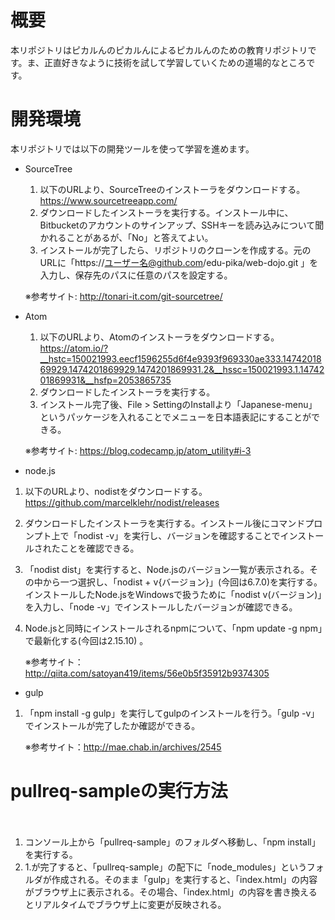 # 概要
本リポジトリはピカルんのピカルんによるピカルんのための教育リポジトリです。ま、正直好きなように技術を試して学習していくための道場的なところです。

# 開発環境
本リポジトリでは以下の開発ツールを使って学習を進めます。

* SourceTree  

  1. 以下のURLより、SourceTreeのインストーラをダウンロードする。  
  https://www.sourcetreeapp.com/  
  2. ダウンロードしたインストーラを実行する。インストール中に、Bitbucketのアカウントのサインアップ、SSHキーを読み込みについて聞かれることがあるが、「No」と答えてよい。  
  3. インストールが完了したら、リポジトリのクローンを作成する。元のURLに「https://ユーザー名@github.com/edu-pika/web-dojo.git 」を入力し、保存先のパスに任意のパスを設定する。

    ※参考サイト: http://tonari-it.com/git-sourcetree/


* Atom

  1. 以下のURLより、Atomのインストーラをダウンロードする。  
  https://atom.io/?__hstc=150021993.eecf1596255d6f4e9393f969330ae333.1474201869929.1474201869929.1474201869931.2&__hssc=150021993.1.1474201869931&__hsfp=2053865735  
  2. ダウンロードしたインストーラを実行する。  
  3. インストール完了後、File > SettingのInstallより「Japanese-menu」というパッケージを入れることでメニューを日本語表記にすることができる。  

    ※参考サイト: https://blog.codecamp.jp/atom_utility#i-3

* node.js

 1. 以下のURLより、nodistをダウンロードする。  
 https://github.com/marcelklehr/nodist/releases  
 2. ダウンロードしたインストーラを実行する。インストール後にコマンドプロンプト上で「nodist -v」を実行し、バージョンを確認することでインストールされたことを確認できる。
 3. 「nodist dist」を実行すると、Node.jsのバージョン一覧が表示される。その中から一つ選択し、「nodist + v{バージョン}」(今回は6.7.0)を実行する。インストールしたNode.jsをWindowsで扱うために「nodist v(バージョン)」を入力し、「node -v」でインストールしたバージョンが確認できる。
 4. Node.jsと同時にインストールされるnpmについて、「npm update -g npm」で最新化する(今回は2.15.10) 。

    ※参考サイト：http://qiita.com/satoyan419/items/56e0b5f35912b9374305


* gulp
 1. 「npm install -g gulp」を実行してgulpのインストールを行う。「gulp -v」でインストールが完了したか確認ができる。

    ※参考サイト：http://mae.chab.in/archives/2545

# pullreq-sampleの実行方法
　
 1. コンソール上から「pullreq-sample」のフォルダへ移動し、「npm install」を実行する。
 2. 1.が完了すると、「pullreq-sample」の配下に「node_modules」というフォルダが作成される。そのまま「gulp」を実行すると、「index.html」の内容がブラウザ上に表示される。その場合、「index.html」の内容を書き換えるとリアルタイムでブラウザ上に変更が反映される。
